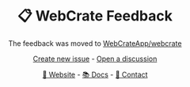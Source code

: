 <div align="center">

# 📋 WebCrate Feedback

The feedback was moved to [WebCrateApp/webcrate](https://github.com/WebCrateApp/webcrate)
  
[Create new issue](https://github.com/WebCrateApp/webcrate/issues/new/choose) - [Open a discussion](https://github.com/WebCrateApp/webcrate/discussions)
  
[🔮 Website](https://webcrate.app) - [📚 Docs](https://webcrate.app/docs) - [📧 Contact](mailto:hi@webcrate.app)
<br/>

</div>
